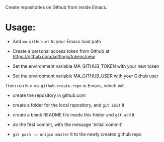 Create repositories on Github from inside Emacs.

# Usage:

* Add `ma-github.el` to your Emacs load path

* Create a personal access token from Github at https://github.com/settings/tokens/new

* Set the environment variable MA_GITHUB_TOKEN with your new token

* Set the environment variable MA_GITHUB_USER with your Github user

Then run `M-x ma-github-create-repo` in Emacs, which will:

* create the repository in github.com

* create a folder for the local repository, and `git init` it

* create a blank README file inside this folder and `git add` it

* do the first commit, with the message 'Initial commit'

* `git push -u origin master` it to the newly created github repo
